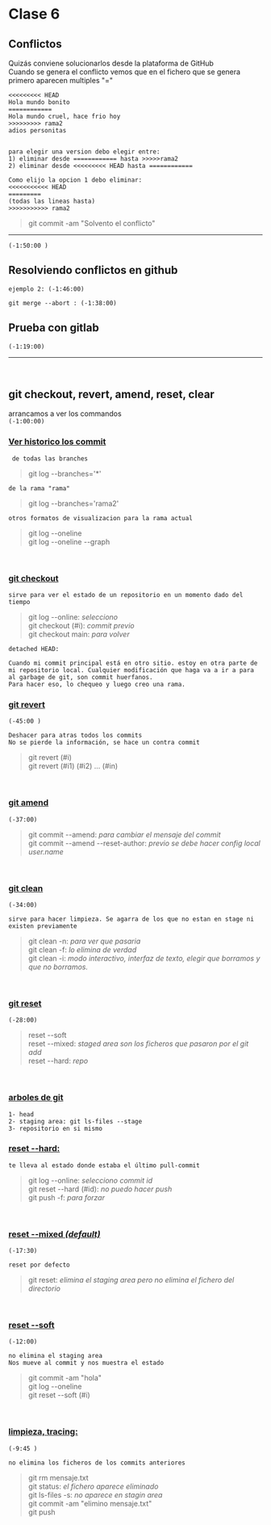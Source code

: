 # Clase 6
## Conflictos

Quizás conviene solucionarlos desde la plataforma de GitHub<br />
Cuando se genera el conflicto vemos que en el fichero que se genera primero aparecen multiples "="

    <<<<<<<<< HEAD
    Hola mundo bonito
    ============
    Hola mundo cruel, hace frio hoy
    >>>>>>>>> rama2
    adios personitas


    para elegir una version debo elegir entre:
    1) eliminar desde ============ hasta >>>>>rama2
    2) eliminar desde <<<<<<<<< HEAD hasta ============

    Como elijo la opcion 1 debo eliminar:
    <<<<<<<<<<< HEAD
    =========
    (todas las lineas hasta)
    >>>>>>>>>>> rama2

> git commit -am "Solvento el conflicto"


----
`(-1:50:00 )`

## Resolviendo conflictos en github

    ejemplo 2: (-1:46:00)

    git merge --abort : (-1:38:00)


## Prueba con gitlab
`(-1:19:00)`

-----
<br />

## git checkout, revert, amend, reset, clear
arrancamos a ver los commandos <br />
`(-1:00:00)`

<h3><u>Ver historico los commit</u></h3>
     
     de todas las branches
> git log --branches='*'<br />

    de la rama "rama"
> git log --branches='rama2'

    otros formatos de visualizacion para la rama actual
> git log --oneline<br />
git log --oneline --graph

<br />
<h3><u>git checkout</u></h3>
    
    sirve para ver el estado de un repositorio en un momento dado del tiempo


> git log --online: <i>selecciono</i><br />
git checkout (#i): <i>commit previo</i><br />
git checkout main: <i>para volver</i>


    detached HEAD: 
    
    Cuando mi commit principal está en otro sitio. estoy en otra parte de mi repositorio local. Cualquier modificación que haga va a ir a para al garbage de git, son commit huerfanos. 
    Para hacer eso, lo chequeo y luego creo una rama.

<h3><u>git revert</u></h3>

`(-45:00 )`
    
    Deshacer para atras todos los commits
    No se pierde la información, se hace un contra commit

>git revert (#i)<br />
git revert (#i1) (#i2) ... (#in)

<br />
<h3><u>git amend</u></h3>

`(-37:00)`

> git commit --amend: <i>para cambiar el mensaje del commit</i><br />
git commit --amend --reset-author: <i>previo se debe hacer config local user.name</i>

<br />
<h3><u>git clean</u></h3>

`(-34:00)`

    sirve para hacer limpieza. Se agarra de los que no estan en stage ni existen previamente
>git clean -n: <i>para ver que pasaria</i><br />
git clean -f: <i>lo elimina de verdad</i><br />
git clean -i: <i>modo interactivo, interfaz de texto, elegir que borramos y que no borramos. </i>

<br />
<h3><u>git reset</u></h3>

`(-28:00)`

> reset --soft<br />
reset --mixed:<i> staged area son los ficheros que pasaron por el git add</i><br />
reset --hard: <i>repo</i>

<br />
<h3><u>arboles de git</u></h3>

    1- head
    2- staging area: git ls-files --stage
    3- repositorio en si mismo

<h3><u>reset --hard: </u></h3>

    te lleva al estado donde estaba el último pull-commit

> git log --online:<i> selecciono commit id</i><br />
git reset --hard (#id):<i> no puedo hacer push</i><br />
git push -f: <i>para forzar</i>

<br />
<h3><u>reset --mixed <i>(default)</i></u></h3>

`(-17:30)`

    reset por defecto

> git reset: <i>elimina el staging area pero no elimina el fichero del directorio</i>

<br />
<h3><u>reset --soft</u></h3>

`(-12:00)`

    no elimina el staging area
    Nos mueve al commit y nos muestra el estado

> git commit -am "hola"<br />
git log --oneline<br />
git reset --soft (#i)

<br />
<h3><u>limpieza, tracing: </u></h3>

`(-9:45 )`

    no elimina los ficheros de los commits anteriores

> git rm mensaje.txt<br />
git status: <i> el fichero aparece eliminado</i><br />
git ls-files -s:<i> no aparece en stagin area</i><br />
git commit -am "elimino mensaje.txt"<br />
git push


































